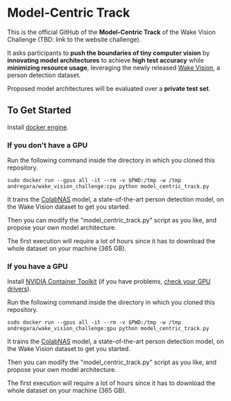# Model-Centric Track

This is the official GitHub of the **Model-Centric Track** of the Wake Vision Challenge (TBD: link to the website challenge).

It asks participants to **push the boundaries of tiny computer vision** by **innovating model architectures** to achieve **high test accuracy** while **minimizing resource usage**, leveraging the newly released [Wake Vision](https://wakevision.ai/), a person detection dataset.

Proposed model architectures will be evaluated over a **private test set**.

## To Get Started

Install [docker engine](https://docs.docker.com/engine/install/).

### If you don't have a GPU 

Run the following command inside the directory in which you cloned this repository.

```
sudo docker run --gpus all -it --rm -v $PWD:/tmp -w /tmp andregara/wake_vision_challenge:cpu python model_centric_track.py
```

It trains the [ColabNAS](https://github.com/harvard-edge/Wake_Vision/blob/main/experiments/comprehensive_model_architecture_experiments/wake_vision_quality/k_8_c_5.py) model, a state-of-the-art person detection model, on the Wake Vision dataset to get you started. 

Then you can modify the "model_centric_track.py" script as you like, and propose your own model architecture.

The first execution will require a lot of hours since it has to download the whole dataset on your machine (365 GB). 

### If you have a GPU

Install [NVIDIA Container Toolkit](https://docs.nvidia.com/datacenter/cloud-native/container-toolkit/latest/install-guide.html) (if you have problems, [check your GPU drivers](https://ubuntu.com/server/docs/nvidia-drivers-installation)).

Run the following command inside the directory in which you cloned this repository.

```
sudo docker run --gpus all -it --rm -v $PWD:/tmp -w /tmp andregara/wake_vision_challenge:gpu python model_centric_track.py
```

It trains the [ColabNAS](https://github.com/harvard-edge/Wake_Vision/blob/main/experiments/comprehensive_model_architecture_experiments/wake_vision_quality/k_8_c_5.py) model, a state-of-the-art person detection model, on the Wake Vision dataset to get you started. 

Then you can modify the "model_centric_track.py" script as you like, and propose your own model architecture.

The first execution will require a lot of hours since it has to download the whole dataset on your machine (365 GB). 
